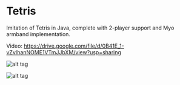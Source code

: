 # Tetris
Imitation of Tetris in Java, complete with 2-player support and Myo armband implementation. 

Video: https://drive.google.com/file/d/0B41E_1-vZvIhanNOME1VTmJJbXM/view?usp=sharing

![alt tag](http://i.imgur.com/fDiGUEF.png)

![alt tag](http://i.imgur.com/azMoavZ.png)

